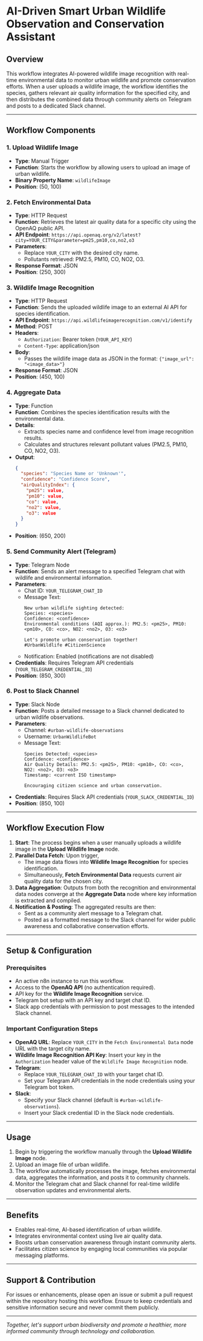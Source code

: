 # AI-Driven Smart Urban Wildlife Observation and Conservation Assistant

## Overview
This workflow integrates AI-powered wildlife image recognition with real-time environmental data to monitor urban wildlife and promote conservation efforts. When a user uploads a wildlife image, the workflow identifies the species, gathers relevant air quality information for the specified city, and then distributes the combined data through community alerts on Telegram and posts to a dedicated Slack channel.

---

## Workflow Components

### 1. Upload Wildlife Image
- **Type**: Manual Trigger
- **Function**: Starts the workflow by allowing users to upload an image of urban wildlife.
- **Binary Property Name**: `wildlifeImage`
- **Position**: (50, 100)

### 2. Fetch Environmental Data
- **Type**: HTTP Request
- **Function**: Retrieves the latest air quality data for a specific city using the OpenAQ public API.
- **API Endpoint**: `https://api.openaq.org/v2/latest?city=YOUR_CITY&parameter=pm25,pm10,co,no2,o3`
- **Parameters**:
  - Replace `YOUR_CITY` with the desired city name.
  - Pollutants retrieved: PM2.5, PM10, CO, NO2, O3.
- **Response Format**: JSON
- **Position**: (250, 300)

### 3. Wildlife Image Recognition
- **Type**: HTTP Request
- **Function**: Sends the uploaded wildlife image to an external AI API for species identification.
- **API Endpoint**: `https://api.wildlifeimagerecognition.com/v1/identify`
- **Method**: POST
- **Headers**:
  - `Authorization`: Bearer token (`YOUR_API_KEY`)
  - `Content-Type`: application/json
- **Body**:
  - Passes the wildlife image data as JSON in the format: `{"image_url": "<image_data>"}`
- **Response Format**: JSON
- **Position**: (450, 100)

### 4. Aggregate Data
- **Type**: Function
- **Function**: Combines the species identification results with the environmental data.
- **Details**:
  - Extracts species name and confidence level from image recognition results.
  - Calculates and structures relevant pollutant values (PM2.5, PM10, CO, NO2, O3).
- **Output**:
  ```json
  {
    "species": "Species Name or 'Unknown'",
    "confidence": "Confidence Score",
    "airQualityIndex": {
      "pm25": value,
      "pm10": value,
      "co": value,
      "no2": value,
      "o3": value
    }
  }
  ```
- **Position**: (650, 200)

### 5. Send Community Alert (Telegram)
- **Type**: Telegram Node
- **Function**: Sends an alert message to a specified Telegram chat with wildlife and environmental information.
- **Parameters**:
  - Chat ID: `YOUR_TELEGRAM_CHAT_ID`
  - Message Text:
    ```
    New urban wildlife sighting detected:
    Species: <species>
    Confidence: <confidence>
    Environmental conditions (AQI approx.): PM2.5: <pm25>, PM10: <pm10>, CO: <co>, NO2: <no2>, O3: <o3>

    Let's promote urban conservation together!
    #UrbanWildlife #CitizenScience
    ```
  - Notification: Enabled (notifications are not disabled)
- **Credentials**: Requires Telegram API credentials (`YOUR_TELEGRAM_CREDENTIAL_ID`)
- **Position**: (850, 300)

### 6. Post to Slack Channel
- **Type**: Slack Node
- **Function**: Posts a detailed message to a Slack channel dedicated to urban wildlife observations.
- **Parameters**:
  - Channel: `#urban-wildlife-observations`
  - Username: `UrbanWildlifeBot`
  - Message Text:
    ```
    Species Detected: <species>
    Confidence: <confidence>
    Air Quality Details: PM2.5: <pm25>, PM10: <pm10>, CO: <co>, NO2: <no2>, O3: <o3>
    Timestamp: <current ISO timestamp>

    Encouraging citizen science and urban conservation.
    ```
- **Credentials**: Requires Slack API credentials (`YOUR_SLACK_CREDENTIAL_ID`)
- **Position**: (850, 100)

---

## Workflow Execution Flow

1. **Start**: The process begins when a user manually uploads a wildlife image in the **Upload Wildlife Image** node.
2. **Parallel Data Fetch**: Upon trigger,
   - The image data flows into **Wildlife Image Recognition** for species identification.
   - Simultaneously, **Fetch Environmental Data** requests current air quality data for the chosen city.
3. **Data Aggregation**: Outputs from both the recognition and environmental data nodes converge at the **Aggregate Data** node where key information is extracted and compiled.
4. **Notification & Posting**: The aggregated results are then:
   - Sent as a community alert message to a Telegram chat.
   - Posted as a formatted message to the Slack channel for wider public awareness and collaborative conservation efforts.

---

## Setup & Configuration

### Prerequisites
- An active n8n instance to run this workflow.
- Access to the **OpenAQ API** (no authentication required).
- API key for the **Wildlife Image Recognition** service.
- Telegram bot setup with an API key and target chat ID.
- Slack app credentials with permission to post messages to the intended Slack channel.

### Important Configuration Steps
- **OpenAQ URL**: Replace `YOUR_CITY` in the `Fetch Environmental Data` node URL with the target city name.
- **Wildlife Image Recognition API Key**: Insert your key in the `Authorization` header value of the `Wildlife Image Recognition` node.
- **Telegram**:
  - Replace `YOUR_TELEGRAM_CHAT_ID` with your target chat ID.
  - Set your Telegram API credentials in the node credentials using your Telegram bot token.
- **Slack**:
  - Specify your Slack channel (default is `#urban-wildlife-observations`).
  - Insert your Slack credential ID in the Slack node credentials.

---

## Usage

1. Begin by triggering the workflow manually through the **Upload Wildlife Image** node.
2. Upload an image file of urban wildlife.
3. The workflow automatically processes the image, fetches environmental data, aggregates the information, and posts it to community channels.
4. Monitor the Telegram chat and Slack channel for real-time wildlife observation updates and environmental alerts.

---

## Benefits

- Enables real-time, AI-based identification of urban wildlife.
- Integrates environmental context using live air quality data.
- Boosts urban conservation awareness through instant community alerts.
- Facilitates citizen science by engaging local communities via popular messaging platforms.

---

## Support & Contribution

For issues or enhancements, please open an issue or submit a pull request within the repository hosting this workflow. Ensure to keep credentials and sensitive information secure and never commit them publicly.

---

*Together, let's support urban biodiversity and promote a healthier, more informed community through technology and collaboration.*